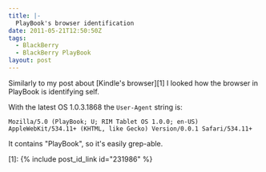 ```yaml
---
title: |-
  PlayBook's browser identification
date: 2011-05-21T12:50:50Z
tags:
  - BlackBerry
  - BlackBerry PlayBook
layout: post
---
```

Similarly to my post about [Kindle's browser][1] I looked how the browser in PlayBook is identifying self.

With the latest OS 1.0.3.1868 the `User-Agent` string is:

```text
Mozilla/5.0 (PlayBook; U; RIM Tablet OS 1.0.0; en-US) AppleWebKit/534.11+ (KHTML, like Gecko) Version/0.0.1 Safari/534.11+
```

It contains "PlayBook", so it's easily grep-able.

[1]: {% include post_id_link id="231986" %}